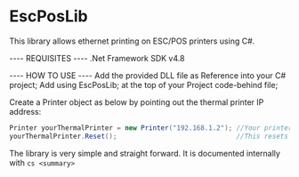 # EscPosLib
This library allows ethernet printing on ESC/POS printers using C#.

---- REQUISITES ----
.Net Framework SDK v4.8

---- HOW TO USE ----
Add the provided DLL file as Reference into your C# project;
Add using EscPosLib; at the top of your Project code-behind file;

Create a Printer object as below by pointing out the thermal printer IP address:
```cs
Printer yourThermalPrinter = new Printer("192.168.1.2"); //Your printer IP
yourThermalPrinter.Reset();                              //This resets and also initializes the printer
```

The library is very simple and straight forward.
It is documented internally with ```cs <summary> ```
